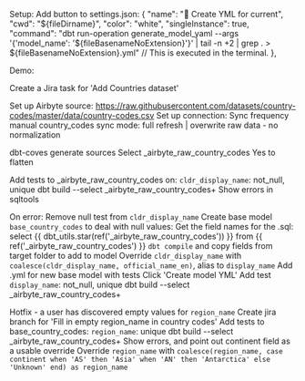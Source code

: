 Setup:
Add button to settings.json:
                {
					"name": "📝 Create YML for current",
                    "cwd": "${fileDirname}",
                    "color": "white",
					"singleInstance": true,
					"command": "dbt run-operation generate_model_yaml --args '{'model_name': '${fileBasenameNoExtension}'}' | tail -n +2 | grep . > ${fileBasenameNoExtension}.yml" // This is executed in the terminal.
				},





Demo:

Create a Jira task for 'Add Countries dataset'

Set up Airbyte source:
    https://raw.githubusercontent.com/datasets/country-codes/master/data/country-codes.csv
    Set up connection:
    Sync frequency manual
    country_codes sync mode: full refresh | overwrite
    raw data - no normalization

dbt-coves generate sources
    Select _airbyte_raw_country_codes
    Yes to flatten

Add tests to _airbyte_raw_country_codes on:
    `cldr_display_name`: not_null, unique
    dbt build --select _airbyte_raw_country_codes+
    Show errors in sqltools

On error:
    Remove null test from `cldr_display_name`
    Create base model `base_country_codes` to deal with null values:
        Get the field names for the .sql:
            select {{ dbt_utils.star(ref('_airbyte_raw_country_codes')) }} from {{ ref('_airbyte_raw_country_codes') }}
            `dbt compile` and copy fields from target folder to add to model
        Override `cldr_display_name` with `coalesce(cldr_display_name, official_name_en)`, alias to `display_name`
        Add .yml for new base model with tests
            Click 'Create model YML'
            Add test `display_name`: not_null, unique
        dbt build --select _airbyte_raw_country_codes+


Hotfix - a user has discovered empty values for `region_name`
    Create jira branch for 'Fill in empty region_name in country codes'
    Add tests to base_country_codes:
        `region_name`: unique
    dbt build --select _airbyte_raw_country_codes+
    Show errors, and point out continent field as a usable override
    Override `region_name` with `coalesce(region_name, case continent when 'AS' then 'Asia' when 'AN' then 'Antarctica' else 'Unknown' end) as region_name`

